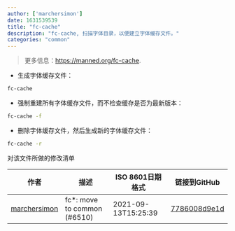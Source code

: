 ```yaml
---
author: ['marchersimon']
date: 1631539539
title: "fc-cache"
description: "fc-cache, 扫描字体目录，以便建立字体缓存文件。"
categories: "common"
---
```

> 更多信息：<https://manned.org/fc-cache>.

- 生成字体缓存文件：

```bash
fc-cache
```

- 强制重建所有字体缓存文件，而不检查缓存是否为最新版本：

```bash
fc-cache -f
```

- 删除字体缓存文件，然后生成新的字体缓存文件：

```bash
fc-cache -r
```
对该文件所做的修改清单


作者 | 描述 | ISO 8601日期格式 | 链接到GitHub
------|-----|-----|-----
[marchersimon](mailto:50295997+marchersimon@users.noreply.github.com) | fc*: move to common (#6510) | 2021-09-13T15:25:39 | [7786008d9e1d](https://github.com/tldr-pages/tldr/commit/7786008d9e1d2b3ffa31c3e95ac0127e42466190)

